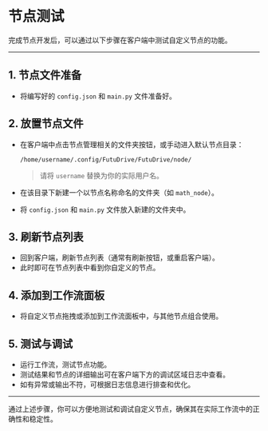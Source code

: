 # 节点测试

完成节点开发后，可以通过以下步骤在客户端中测试自定义节点的功能。

---

## 1. 节点文件准备

- 将编写好的 `config.json` 和 `main.py` 文件准备好。

## 2. 放置节点文件

- 在客户端中点击节点管理相关的文件夹按钮，或手动进入默认节点目录：
  
  `/home/username/.config/FutuDrive/FutuDrive/node/`
  
  > 请将 `username` 替换为你的实际用户名。

- 在该目录下新建一个以节点名称命名的文件夹（如 `math_node`）。
- 将 `config.json` 和 `main.py` 文件放入新建的文件夹中。

## 3. 刷新节点列表

- 回到客户端，刷新节点列表（通常有刷新按钮，或重启客户端）。
- 此时即可在节点列表中看到你自定义的节点。

## 4. 添加到工作流面板

- 将自定义节点拖拽或添加到工作流面板中，与其他节点组合使用。

## 5. 测试与调试

- 运行工作流，测试节点功能。
- 测试结果和节点的详细输出可在客户端下方的调试区域日志中查看。
- 如有异常或输出不符，可根据日志信息进行排查和优化。

---

通过上述步骤，你可以方便地测试和调试自定义节点，确保其在实际工作流中的正确性和稳定性。